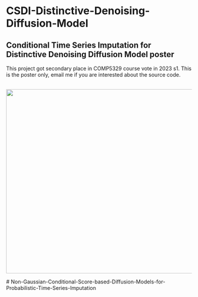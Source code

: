 # CSDI-Distinctive-Denoising-Diffusion-Model
## Conditional Time Series lmputation for Distinctive Denoising Diffusion Model poster
This project got secondary place in COMP5329 course vote in 2023 s1.
This is the poster only, email me if you are interested about the source code.

<p align="center">
  <br>
  <img src="https://github.com/Zillwang/CSDI-Distinctive-Denoising-Diffusion-Model/blob/ee5d15169b246730a02744cea7987deac525966a/CSDI.png" width="650" height="500">
  <br>
</p>
# Non-Gaussian-Conditional-Score-based-Diffusion-Models-for-Probabilistic-Time-Series-Imputation
